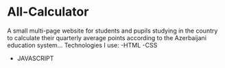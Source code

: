 # All-Calculator

A small multi-page website for students and pupils studying in the country to calculate their quarterly average points according to the Azerbaijani education system...
Technologies I use:
-HTML
-CSS
- JAVASCRIPT
